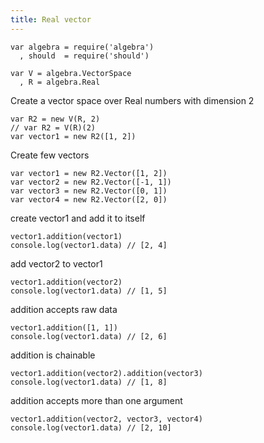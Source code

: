```yaml
---
title: Real vector
---
```


```
var algebra = require('algebra')
  , should  = require('should')

var V = algebra.VectorSpace
  , R = algebra.Real
```

Create a vector space over Real numbers with dimension 2

```
var R2 = new V(R, 2)
// var R2 = V(R)(2)
var vector1 = new R2([1, 2])
```

Create few vectors

```
var vector1 = new R2.Vector([1, 2])
var vector2 = new R2.Vector([-1, 1])
var vector3 = new R2.Vector([0, 1])
var vector4 = new R2.Vector([2, 0])
```

create vector1 and add it to itself

```
vector1.addition(vector1)
console.log(vector1.data) // [2, 4]
```

add vector2 to vector1

```
vector1.addition(vector2)
console.log(vector1.data) // [1, 5]
```

addition accepts raw data

```
vector1.addition([1, 1])
console.log(vector1.data) // [2, 6]
```

addition is chainable

```
vector1.addition(vector2).addition(vector3)
console.log(vector1.data) // [1, 8]
```

addition accepts more than one argument

```
vector1.addition(vector2, vector3, vector4)
console.log(vector1.data) // [2, 10]
```

